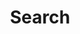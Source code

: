 ---
title: "Search" # in any language you want
layout: "search" # is necessary
# url: "archive"
# description: "Description for Search"
summary: "search"
#placeholder: "placeholder text in search input box"
---